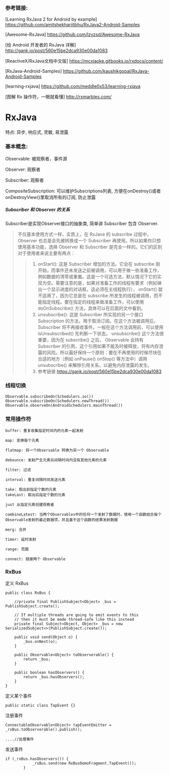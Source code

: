 

### 参考链接:

[Learning RxJava 2 for Android by example] https://github.com/amitshekhariitbhu/RxJava2-Android-Samples

[Awesome-RxJava] https://github.com/lzyzsd/Awesome-RxJava

[给 Android 开发者的 RxJava 详解] http://gank.io/post/560e15be2dca930e00da1083

[ReactiveX/RxJava文档中文版] https://mcxiaoke.gitbooks.io/rxdocs/content/

[RxJava-Android-Samples] https://github.com/kaushikgopal/RxJava-Android-Samples

[learning-rxjava] https://github.com/meddle0x53/learning-rxjava

[图解 Rx 操作符，一眼就看懂] http://rxmarbles.com/


# RxJava

特点: 异步, 响应式, 灵敏, 易泄露

### 基本概念:

Observable: 被观察者，事件源

Observer: 观察者

Subscriber: 观察者

CompositeSubscription: 可以维护Subscriptions列表, 方便在onDestroy()或者onDestroyView()里取消所有的订阅, 防止泄露

##### Subscriber 和 Observer 的关系

Subscriber是实现Observer接口的抽象类, 简单讲 
Subscriber 包含 Observer. 

>不仅基本使用方式一样，实质上，在 RxJava 的 subscribe 过程中，Observer 也总是会先被转换成一个 Subscriber 再使用。所以如果你只想使用基本功能，选择 Observer 和 Subscriber 是完全一样的。它们的区别对于使用者来说主要有两点：
>> 1. onStart(): 这是 Subscriber 增加的方法。它会在 subscribe 刚开始，而事件还未发送之前被调用，可以用于做一些准备工作，例如数据的清零或重置。这是一个可选方法，默认情况下它的实现为空。需要注意的是，如果对准备工作的线程有要求（例如弹出一个显示进度的对话框，这必须在主线程执行）， onStart() 就不适用了，因为它总是在 subscribe 所发生的线程被调用，而不能指定线程。要在指定的线程来做准备工作，可以使用 doOnSubscribe() 方法，具体可以在后面的文中看到。
>> 2. unsubscribe(): 这是 Subscriber 所实现的另一个接口 Subscription 的方法，用于取消订阅。在这个方法被调用后，Subscriber 将不再接收事件。一般在这个方法调用前，可以使用 isUnsubscribed() 先判断一下状态。 unsubscribe() 这个方法很重要，因为在 subscribe() 之后， Observable 会持有 Subscriber 的引用，这个引用如果不能及时被释放，将有内存泄露的风险。所以最好保持一个原则：要在不再使用的时候尽快在合适的地方（例如 onPause() onStop() 等方法中）调用 unsubscribe() 来解除引用关系，以避免内存泄露的发生。
>>3. 参考链接
https://gank.io/post/560e15be2dca930e00da1083

### 线程切换

```
Observable.subscribeOn(Schedulers.io())
Observable.subscribeOn(Schedulers.newThread())
Observable.observeOn(AndroidSchedulers.mainThread())
```

### 常用操作符

```
buffer: 重复收集指定时间内的元素一起发射
```

```
map: 变换每个元素
```

```
flatmap: 将一个Observable 转换为另一个 Observable
```

```
debounce: 发射产生元素后间隔时间内没有其他元素的元素
```

```
filter: 过滤
```

```
interval: 重复间隔时间发送元素
```

```
take: 取出前指定个数的元素
takeLast: 取出后指定个数的元素
```

```
just 从指定元素创建观察者
```

```
combineLatest: 当两个Observables中的任何一个发射了数据时，使用一个函数结合每个Observable发射的最近数据项，并且基于这个函数的结果发射数据
```

```
merg: 合并
```

```
timer: 延时发射
```

```
range: 范围
```

```
connect: 链接两个 Observable
```

### RxBus
定义 RxBus

```
public class RxBus {

    //private final PublishSubject<Object> _bus = PublishSubject.create();

    // If multiple threads are going to emit events to this
    // then it must be made thread-safe like this instead
    private final Subject<Object, Object> _bus = new SerializedSubject<>(PublishSubject.create());

    public void send(Object o) {
        _bus.onNext(o);
    }

    public Observable<Object> toObserverable() {
        return _bus;
    }

    public boolean hasObservers() {
        return _bus.hasObservers();
    }
}
```

定义某个事件
```
public static class TapEvent {}
```

注册事件
```
ConnectableObservable<Object> tapEventEmitter = _rxBus.toObserverable().publish();

....//处理事件

```

发送事件
```
if (_rxBus.hasObservers()) {
            _rxBus.send(new RxBusDemoFragment.TapEvent());
        }
```
